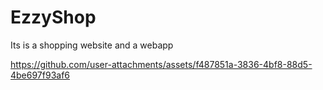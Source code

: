 # EzzyShop
Its is a shopping website and a webapp 


https://github.com/user-attachments/assets/f487851a-3836-4bf8-88d5-4be697f93af6

